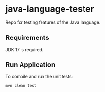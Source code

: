 # java-language-tester
Repo for testing features of the Java language.

## Requirements
JDK 17 is required.

## Run Application
To compile and run the unit tests:
```
mvn clean test
```

